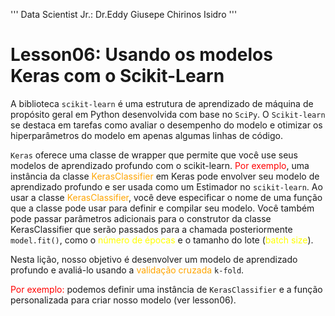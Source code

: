 '''
Data Scientist Jr.: Dr.Eddy Giusepe Chirinos Isidro
'''

# Lesson06: Usando os modelos Keras com o Scikit-Learn
A biblioteca ``scikit-learn`` é uma estrutura de aprendizado de máquina de propósito geral em 
Python desenvolvida com base no ``SciPy``. O ``Scikit-learn`` se destaca em tarefas como avaliar
o desempenho do modelo e otimizar os hiperparâmetros do modelo em apenas algumas linhas de código.

``Keras`` oferece uma classe de wrapper que permite que você use seus modelos de aprendizado profundo
com o scikit-learn. <font color="red">Por exemplo</font>, uma instância da classe 
<font color="orange">KerasClassifier</font> em Keras pode envolver seu modelo de aprendizado
profundo e ser usada como um Estimador no ``scikit-learn``. Ao usar a classe
<font color="orange">KerasClassifier</font>, você deve especificar o nome de uma função que a
classe pode usar para definir e compilar seu modelo. Você também pode passar parâmetros adicionais
para o construtor da classe KerasClassifier que serão passados para a chamada posteriormente
``model.fit()``, como o <font color="yellow">número de épocas</font> e o tamanho do lote
(<font color="yellow">batch size</font>).


Nesta lição, nosso objetivo é desenvolver um modelo de aprendizado profundo e avaliá-lo usando
a <font color="orange">validação cruzada</font> ``k-fold``.

<font color="red">Por exemplo:</font> podemos definir uma instância de ``KerasClassifier`` 
e a função personalizada para criar nosso modelo (ver lesson06).


